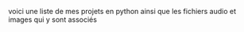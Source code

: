 voici une liste de mes projets en python ainsi que les fichiers audio et images qui y sont associés
